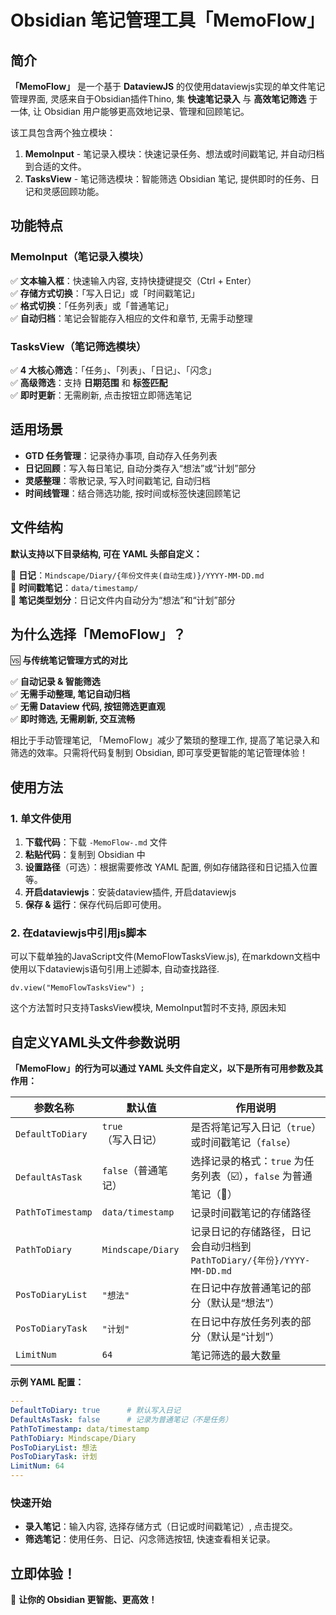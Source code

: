 # **Obsidian 笔记管理工具「MemoFlow」**

## **简介**

**「MemoFlow」** 是一个基于 **DataviewJS** 的仅使用dataviewjs实现的单文件笔记管理界面, 灵感来自于Obsidian插件Thino, 集 **快速笔记录入** 与 **高效笔记筛选** 于一体, 让 Obsidian 用户能够更高效地记录、管理和回顾笔记。

该工具包含两个独立模块：

1. **MemoInput** - 笔记录入模块：快速记录任务、想法或时间戳笔记, 并自动归档到合适的文件。
2. **TasksView** - 笔记筛选模块：智能筛选 Obsidian 笔记, 提供即时的任务、日记和灵感回顾功能。

## **功能特点**

### **MemoInput（笔记录入模块）**

✅ **文本输入框**：快速输入内容, 支持快捷键提交（Ctrl + Enter）  
✅ **存储方式切换**：「写入日记」或「时间戳笔记」  
✅ **格式切换**：「任务列表」或「普通笔记」  
✅ **自动归档**：笔记会智能存入相应的文件和章节, 无需手动整理  

### **TasksView（笔记筛选模块）**

✅ **4 大核心筛选**：「任务」、「列表」、「日记」、「闪念」  
✅ **高级筛选**：支持 **日期范围** 和 **标签匹配**  
✅ **即时更新**：无需刷新, 点击按钮立即筛选笔记  

## **适用场景**

- **GTD 任务管理**：记录待办事项, 自动存入任务列表  
- **日记回顾**：写入每日笔记, 自动分类存入“想法”或“计划”部分  
- **灵感整理**：零散记录, 写入时间戳笔记, 自动归档  
- **时间线管理**：结合筛选功能, 按时间或标签快速回顾笔记  

## **文件结构**

**默认支持以下目录结构, 可在 YAML 头部自定义：**

📁 **日记**：`Mindscape/Diary/{年份文件夹(自动生成)}/YYYY-MM-DD.md`  
📁 **时间戳笔记**：`data/timestamp/`  
📁 **笔记类型划分**：日记文件内自动分为“想法”和“计划”部分  

## **为什么选择「MemoFlow」？**

🆚 **与传统笔记管理方式的对比**

✅ **自动记录 & 智能筛选**  
✅ **无需手动整理, 笔记自动归档**  
✅ **无需 Dataview 代码, 按钮筛选更直观**  
✅ **即时筛选, 无需刷新, 交互流畅**  

相比于手动管理笔记, 「MemoFlow」减少了繁琐的整理工作, 提高了笔记录入和筛选的效率。只需将代码复制到 Obsidian, 即可享受更智能的笔记管理体验！

## **使用方法**

### **1. 单文件使用**

1. **下载代码**：下载 `-MemoFlow-.md` 文件
2. **粘贴代码**：复制到 Obsidian 中
3. **设置路径**（可选）：根据需要修改 YAML 配置, 例如存储路径和日记插入位置等。
4. **开启dataviewjs**：安装dataview插件, 开启dataviewjs
5. **保存 & 运行**：保存代码后即可使用。

### 2. **在dataviewjs中引用js脚本**
可以下载单独的JavaScript文件(MemoFlowTasksView.js), 在markdown文档中使用以下dataviewjs语句引用上述脚本, 自动查找路径. 
```dataviewjs 
dv.view("MemoFlowTasksView") ;
```
这个方法暂时只支持TasksView模块, MemoInput暂时不支持, 原因未知

## **自定义YAML头文件参数说明**

**「MemoFlow」的行为可以通过 YAML 头文件自定义，以下是所有可用参数及其作用：**

| 参数名称             | 默认值                  | 作用说明 |
|---------------------|----------------------|--------|
| `DefaultToDiary`   | `true`（写入日记）       | 是否将笔记写入日记（`true`）或时间戳笔记（`false`） |
| `DefaultAsTask`    | `false`（普通笔记）      | 选择记录的格式：`true` 为任务列表（☑️），`false` 为普通笔记（🔘） |
| `PathToTimestamp`  | `data/timestamp`     | 记录时间戳笔记的存储路径 |
| `PathToDiary`      | `Mindscape/Diary`    | 记录日记的存储路径，日记会自动归档到 `PathToDiary/{年份}/YYYY-MM-DD.md` |
| `PosToDiaryList`   | `"想法"`               | 在日记中存放普通笔记的部分（默认是“想法”） |
| `PosToDiaryTask`   | `"计划"`               | 在日记中存放任务列表的部分（默认是“计划”） |
| `LimitNum`         | `64`                 | 笔记筛选的最大数量 |

**示例 YAML 配置：**

```yaml
---
DefaultToDiary: true      # 默认写入日记
DefaultAsTask: false      # 记录为普通笔记（不是任务）
PathToTimestamp: data/timestamp
PathToDiary: Mindscape/Diary
PosToDiaryList: 想法
PosToDiaryTask: 计划
LimitNum: 64
---
```

### **快速开始**

- **录入笔记**：输入内容, 选择存储方式（日记或时间戳笔记）, 点击提交。
- **筛选笔记**：使用任务、日记、闪念筛选按钮, 快速查看相关记录。


## **立即体验！**

📌 **让你的 Obsidian 更智能、更高效！**


